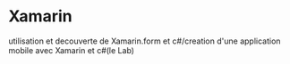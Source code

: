 # Xamarin
utilisation et decouverte de Xamarin.form et c#/creation d'une application mobile avec Xamarin et c#(le Lab)
